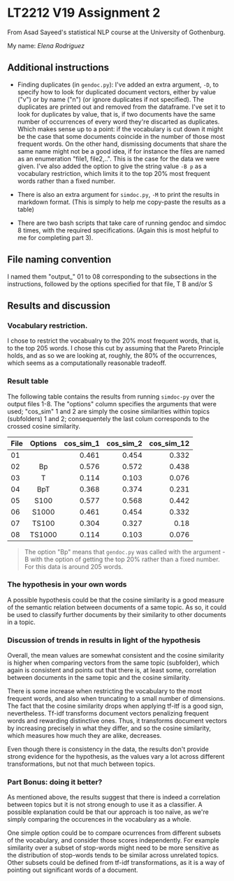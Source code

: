 # LT2212 V19 Assignment 2

From Asad Sayeed's statistical NLP course at the University of Gothenburg.

My name: _Elena Rodriguez_

## Additional instructions
+ Finding duplicates (in `gendoc.py`): I've added an extra argument, `-D`, to specify how to look for duplicated document vectors, either by value ("v") or by name ("n") (or ignore duplicates if not specified). The duplicates are printed out and removed from the dataframe. 
I've set it to look for duplicates by value, that is, if two documents have the same number of occurrences of every word they're discarted as duplicates. Which makes sense up to a point: if the vocabulary is cut down it might be the case that some documents coincide in the number of those most frequent words.
On the other hand, dismissing documents that share the same name might not be a good idea, if for instance the files are named as an enumeration "file1, file2,..". This is the case for the data we were given.
I've also added the option to give the string value `-B p` as a vocabulary restriction, which limits it to the top 20% most frequent words rather than a fixed number.

+ There is also an extra argument for `simdoc.py`, `-M` to print the results in markdown format. (This is simply to help me copy-paste the results as a table)

+ There are two bash scripts that take care of running gendoc and simdoc 8 times, with the required specifications. (Again this is most helpful to me for completing part 3). 

## File naming convention

I named them "output_" 01 to 08 corresponding to the subsections in the instructions, followed by the options specified for that file, T B and/or S

## Results and discussion

### Vocabulary restriction.

I chose to restrict the vocabualry to the 20% most frequent words, that is, to the top 205 words. I chose this cut by assuming that the Pareto Principle holds, and as so we are looking at, roughly, the 80% of the occurrences, which seems as a computationally reasonable tradeoff. 

### Result table
The following table contains the results from running `simdoc-py` over the output files 1-8. The "options" column specifies the arguments that were used; "cos_sim" 1 and 2 are simply the cosine similarities within topics (subfolders) 1 and 2; consequentely the last colum corresponds to the crossed cosine similarity.

| File | Options | cos_sim_1 | cos_sim_2 | cos_sim_12 |
| --- | :---: | ---: | ---: | ---: |
| 01  |    |  0.461  |  0.454  |  0.332  |
| 02  |  Bp  |  0.576  |  0.572  |  0.438  |
| 03  |  T  |  0.114  |  0.103  |  0.076  |
| 04  |  BpT  |  0.368  |  0.374  |  0.231  |
| 05  |  S100  |  0.577  |  0.568  |  0.442  |
| 06  |  S1000  |  0.461  |  0.454  |  0.332  |
| 07  |  TS100  |  0.304  |  0.327  |  0.18  |
| 08  |  TS1000  |  0.114  |  0.103  |  0.076  |

> The option "Bp" means that `gendoc.py` was called with the argument -B with the option of getting the top 20% rather than a fixed number. For this data is around 205 words.

### The hypothesis in your own words
A possible hypothesis could be that the cosine similarity is a good measure of the semantic relation between documents of a same topic. As so, it could be used to classify further documents by their similarity to other documents in a topic.

### Discussion of trends in results in light of the hypothesis
Overall, the mean values are somewhat consistent and the cosine similarity is higher when comparing vectors from the same topic (subfolder), which again is consistent and points out that there is, at least some, correlation between documents in the same topic and the cosine similarity.

There is some increase when restricting the vocabulary to the most frequent words, and also when truncating to a small number of dimensions. The fact that the cosine similarity drops when applying tf-itf is a good sign, nevertheless. Tf-idf transforms document vectors penalizing frequent words and rewarding distinctive ones. Thus, it transforms document vectors by increasing precisely in what they differ, and so the cosine similarity, which measures how much they are alike, decreases.

Even though there is consistency in the data, the results don't provide strong evidence for the hypothesis, as the values vary a lot across different transformations, but not that much between topics.

### Part Bonus: doing it better?

As mentioned above, the results suggest that there is indeed a correlation between topics but it is not strong enough to use it as a classifier. A possible explanation could be that our approach is too naïve, as we're simply comparing the occurences in the vocabulary as a whole.

One simple option could be to compare ocurrences from different subsets of the vocabulary, and consider those scores independently. For example similarity over a subset of stop-words might need to be more sensitive as the distribution of stop-words tends to be similar across unrelated topics. Other subsets could be defined from tf-idf transformations, as it is a way of pointing out significant words of a document.
